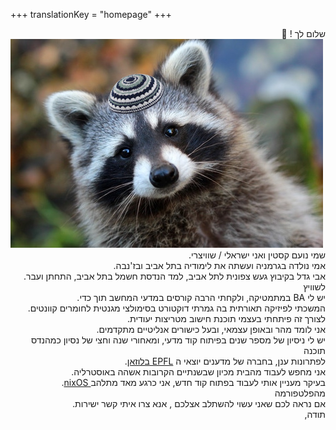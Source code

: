 +++
translationKey = "homepage"
+++
<div style="text-align: right"> 👋 ! שלום לך </div>

<img src="raccoon.he.jpg" alt="https://www.novaextermination.com/wp-content/uploads/2019/02/exterminateur-raton-laveur.jpg"  />

<div style="text-align: right"> .שמי נועם קסטין ואני  ישראלי / שוויצרי<br>
.אמי נולדה בגרמניה  ועשתה את לימודיה בתל אביב ובז'נבה<br>
.אבי גדל בקיבוץ געש צפונית לתל אביב, למד הנדסת חשמל בתל אביב, התחתן ועבר לשוויץ<br>
.במתמטיקה, ולקחתי הרבה קורסים במדעי המחשב תוך כדי BA יש לי<br>
.המשכתי לפיזיקה תאורתית בה גמרתי דוקטורט בסימולצי מגנטית לחומרים קוונטים<br>
.לצורך זה פיתחתי בעצמי תוכנת חישוב מטריצות יעודית<br>
.אני לומד מהר ובאופן עצמאי, ובעל כישורים אנליטיים מתקדמים<br>
יש לי ניסיון של מספר שנים בפיתוח קוד מדעי, ומאחורי שנה וחצי של נסיון כמהנדס תוכנה<br>
.<a href="https://www.epfl.ch/en/">בלוזאן EPFL</a> לפתרונות ענן, בחברה של מדענים יוצאי ה<br>
.אני מחפש לעבוד מהבית מכיון שבשנתיים הקרובות אשהה באוסטרליה<br>
.<a  href="https://nixos.org/">nixOS </a> בעיקר מעניין אותי לעבוד בפתוח קוד חדש, אני כרגע מאד מתלהב מהפלטפורמה<br>
.אם נראה לכם  שאני עשוי להשתלב אצלכם , אנא צרו איתי קשר ישירות<br>
,תודה
</div>